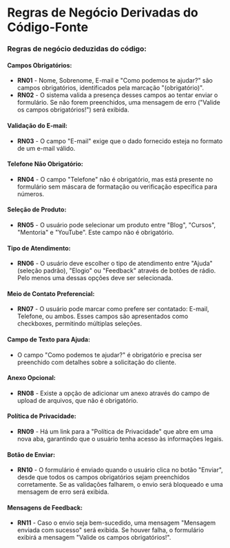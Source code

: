 # Regras de Negócio Derivadas do Código-Fonte

### Regras de negócio deduzidas do código:

#### Campos Obrigatórios:
- **RN01** - Nome, Sobrenome, E-mail e "Como podemos te ajudar?" são campos obrigatórios, identificados pela marcação "(obrigatório)".
- **RN02** - O sistema valida a presença desses campos ao tentar enviar o formulário. Se não forem preenchidos, uma mensagem de erro ("Valide os campos obrigatórios!") será exibida.

#### Validação do E-mail:
- **RN03** - O campo "E-mail" exige que o dado fornecido esteja no formato de um e-mail válido.

#### Telefone Não Obrigatório:
- **RN04** - O campo "Telefone" não é obrigatório, mas está presente no formulário sem máscara de formatação ou verificação específica para números.

#### Seleção de Produto:
- **RN05** - O usuário pode selecionar um produto entre "Blog", "Cursos", "Mentoria" e "YouTube". Este campo não é obrigatório.

#### Tipo de Atendimento:
- **RN06** - O usuário deve escolher o tipo de atendimento entre "Ajuda" (seleção padrão), "Elogio" ou "Feedback" através de botões de rádio. Pelo menos uma dessas opções deve ser selecionada.

#### Meio de Contato Preferencial:
- **RN07** - O usuário pode marcar como prefere ser contatado: E-mail, Telefone, ou ambos. Esses campos são apresentados como checkboxes, permitindo múltiplas seleções.

#### Campo de Texto para Ajuda:
- O campo "Como podemos te ajudar?" é obrigatório e precisa ser preenchido com detalhes sobre a solicitação do cliente.

#### Anexo Opcional:
- **RN08** - Existe a opção de adicionar um anexo através do campo de upload de arquivos, que não é obrigatório.

#### Política de Privacidade:
- **RN09** - Há um link para a "Política de Privacidade" que abre em uma nova aba, garantindo que o usuário tenha acesso às informações legais.

#### Botão de Enviar:
- **RN10** - O formulário é enviado quando o usuário clica no botão "Enviar", desde que todos os campos obrigatórios sejam preenchidos corretamente. Se as validações falharem, o envio será bloqueado e uma mensagem de erro será exibida.

#### Mensagens de Feedback:
- **RN11** - Caso o envio seja bem-sucedido, uma mensagem "Mensagem enviada com sucesso" será exibida. Se houver falha, o formulário exibirá a mensagem "Valide os campos obrigatórios!".

